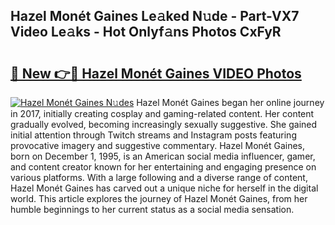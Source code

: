 ## Hazel Monét Gaines Le𝚊ked N𝚞de - Part-VX7 Video Le𝚊ks - Hot Onlyf𝚊ns Photos CxFyR

# <h2><a href="http://ac46235.deff.icu/?id=Hazel+Mon%c3%a9t+Gaines">🔗 New 👉🔴 Hazel Monét Gaines VIDEO Photos</a></h2>

[![Hazel Monét Gaines N𝚞des](https://i.imgur.com/rIISA9y.gif)](http://ac46235.deff.icu/?id=Hazel+Mon%c3%a9t+Gaines)
Hazel Monét Gaines began her online journey in 2017, initially creating cosplay and gaming-related content. Her content gradually evolved, becoming increasingly sexually suggestive. She gained initial attention through Twitch streams and Instagram posts featuring provocative imagery and suggestive commentary. Hazel Monét Gaines, born on December 1, 1995, is an American social media influencer, gamer, and content creator known for her entertaining and engaging presence on various platforms. With a large following and a diverse range of content, Hazel Monét Gaines has carved out a unique niche for herself in the digital world. This article explores the journey of Hazel Monét Gaines, from her humble beginnings to her current status as a social media sensation.
